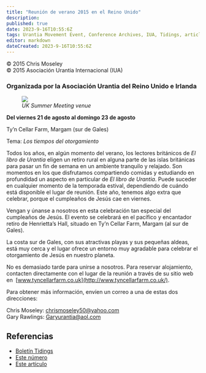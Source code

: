 ```yaml
---
title: "Reunión de verano 2015 en el Reino Unido"
description: 
published: true
date: 2023-9-16T10:55:6Z
tags: Urantia Movement Event, Conference Archives, IUA, Tidings, article
editor: markdown
dateCreated: 2023-9-16T10:55:6Z
---
```


<p class="v-card v-sheet theme--light gray lighten-3 px-2">© 2015 Chris Moseley<br>© 2015 Asociación Urantia Internacional (IUA)</p>


### Organizada por la Asociación Urantia del Reino Unido e Irlanda

<figure id="Figure_1" class="image urantiapedia">
<img src="/image/article/IUA_Tidings/UK-Summer-Meeting-venue.jpg">
<figcaption><em>UK Summer Meeting venue</em></figcaption>
</figure>

**Del viernes 21 de agosto al domingo 23 de agosto**

Ty’n Cellar Farm, Margam (sur de Gales)

Tema: _Los tiempos del otorgamiento_

Todos los años, en algún momento del verano, los lectores británicos de _El libro de Urantia_ eligen un retiro rural en alguna parte de las islas británicas para pasar un fin de semana en un ambiente tranquilo y relajado. Son momentos en los que disfrutamos compartiendo comidas y estudiando en profundidad un aspecto en particular de _El libro de Urantia_. Puede suceder en cualquier momento de la temporada estival, dependiendo de cuándo está disponible el lugar de reunión. Este año, tenemos algo extra que celebrar, porque el cumpleaños de Jesús cae en viernes.

Vengan y únanse a nosotros en esta celebración tan especial del cumpleaños de Jesús. El evento se celebrará en el pacífico y encantador retiro de Henrietta’s Hall, situado en Ty’n Cellar Farm, Margam (al sur de Gales).

La costa sur de Gales, con sus atractivas playas y sus pequeñas aldeas, está muy cerca y el lugar ofrece un entorno muy agradable para celebrar el otorgamiento de Jesús en nuestro planeta.

No es demasiado tarde para unirse a nosotros. Para reservar alojamiento, contacten directamente con el lugar de la reunión a través de su sitio web en  [www.tyncellarfarm.co.uk](http://www.tyncellarfarm.co.uk/).

Para obtener más información, envíen un correo a una de estas dos direcciones:

Chris Moseley: [chrismoseley50@yahoo.com  
](mailto:chrismoseley50@yahoo.com)Gary Rawlings: [Garyurantia@aol.com](mailto:Garyurantia@aol.com)

## Referencias

- [Boletín Tidings](https://urantia-association.org/acerca-del-boletin-tidings/?lang=es)
- [Este número](https://urantia-association.org/newsletter/tidings-junio-2015/?lang=es)
- [Este artículo](https://urantia-association.org/reunion-de-verano-2015-en-el-reino-unido/?lang=es)

